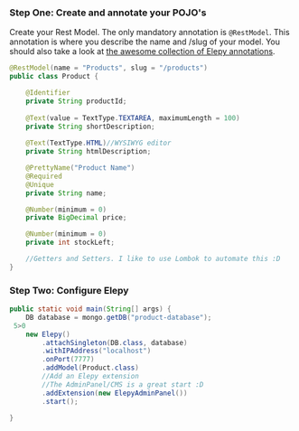 ### Step One: Create and annotate your POJO's
Create your Rest Model. The only mandatory annotation is `@RestModel`. This annotation is where you describe the name and /slug of your model. You should also take a look at [the awesome collection of Elepy annotations](#annotations). 
``` java
@RestModel(name = "Products", slug = "/products")
public class Product {

    @Identifier
    private String productId;
    
    @Text(value = TextType.TEXTAREA, maximumLength = 100)
    private String shortDescription;
    
    @Text(TextType.HTML)//WYSIWYG editor
    private String htmlDescription;

    @PrettyName("Product Name")
    @Required
    @Unique
    private String name;

    @Number(minimum = 0)
    private BigDecimal price;

    @Number(minimum = 0)
    private int stockLeft;

    //Getters and Setters. I like to use Lombok to automate this :D
}
```
### Step Two: Configure Elepy
``` java
public static void main(String[] args) {
    DB database = mongo.getDB("product-database");
 5>0
    new Elepy()
        .attachSingleton(DB.class, database)
        .withIPAddress("localhost")
        .onPort(7777)
        .addModel(Product.class)
        //Add an Elepy extension
        //The AdminPanel/CMS is a great start :D
        .addExtension(new ElepyAdminPanel())
        .start();

}
```